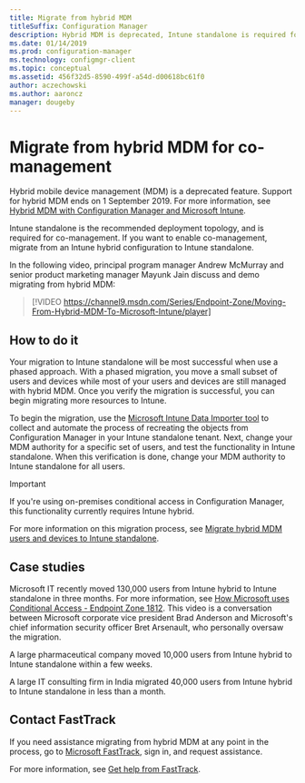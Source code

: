 ```yaml
---
title: Migrate from hybrid MDM
titleSuffix: Configuration Manager
description: Hybrid MDM is deprecated, Intune standalone is required for co-management.
ms.date: 01/14/2019
ms.prod: configuration-manager
ms.technology: configmgr-client
ms.topic: conceptual
ms.assetid: 456f32d5-8590-499f-a54d-d00618bc61f0
author: aczechowski
ms.author: aaroncz
manager: dougeby
---
```


# Migrate from hybrid MDM for co-management

Hybrid mobile device management (MDM) is a deprecated feature. Support for hybrid MDM ends on 1 September 2019. For more information, see [Hybrid MDM with Configuration Manager and Microsoft Intune](/sccm/mdm/understand/hybrid-mobile-device-management).

Intune standalone is the recommended deployment topology, and is required for co-management. If you want to enable co-management, migrate from an Intune hybrid configuration to Intune standalone. 

In the following video, principal program manager Andrew McMurray and senior product marketing manager Mayunk Jain discuss and demo migrating from hybrid MDM:

> [!VIDEO https://channel9.msdn.com/Series/Endpoint-Zone/Moving-From-Hybrid-MDM-To-Microsoft-Intune/player]



## How to do it

Your migration to Intune standalone will be most successful when use a phased approach. With a phased migration, you move a small subset of users and devices while most of your users and devices are still managed with hybrid MDM. Once you verify the migration is successful, you can begin migrating more resources to Intune.

To begin the migration, use the [Microsoft Intune Data Importer tool](/sccm/mdm/deploy-use/migrate-import-data) to collect and automate the process of recreating the objects from Configuration Manager in your Intune standalone tenant. Next, change your MDM authority for a specific set of users, and test the functionality in Intune standalone. When this verification is done, change your MDM authority to Intune standalone for all users.

> [!Important]  
> If you're using on-premises conditional access in Configuration Manager, this functionality currently requires Intune hybrid.  

For more information on this migration process, see [Migrate hybrid MDM users and devices to Intune standalone](/sccm/mdm/deploy-use/migrate-hybridmdm-to-intunesa).



## Case studies

Microsoft IT recently moved 130,000 users from Intune hybrid to Intune standalone in three months. For more information, see [How Microsoft uses Conditional Access - Endpoint Zone 1812](https://youtu.be/offk-KH7eIA?t=651). This video is a conversation between Microsoft corporate vice president Brad Anderson and Microsoft's chief information security officer Bret Arsenault, who personally oversaw the migration. 

A large pharmaceutical company moved 10,000 users from Intune hybrid to Intune standalone within a few weeks.

A large IT consulting firm in India migrated 40,000 users from Intune hybrid to Intune standalone in less than a month.



## Contact FastTrack

If you need assistance migrating from hybrid MDM at any point in the process, go to [Microsoft FastTrack](https://Microsoft.com/FastTrack/), sign in, and request assistance. 

For more information, see [Get help from FastTrack](/sccm/comanage/quickstart-fasttrack). 

